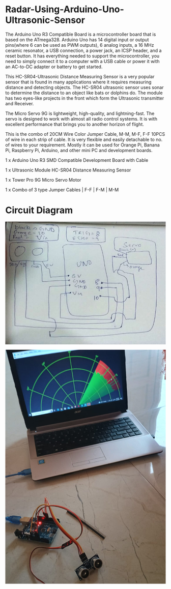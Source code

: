 # Radar-Using-Arduino-Uno-Ultrasonic-Sensor

The Arduino Uno R3 Compatible Board is a microcontroller board that is based on the ATmega328. Arduino Uno has 14 digital input or output pins(where 6 can be used as PWM outputs), 6 analog inputs, a 16 MHz ceramic resonator, a USB connection, a power jack, an ICSP header, and a reset button. It has everything needed to support the microcontroller, you need to simply connect it to a computer with a USB cable or power it with an AC-to-DC adapter or battery to get started.

This HC-SR04-Ultrasonic Distance Measuring Sensor is a very popular sensor that is found in many applications where it requires measuring distance and detecting objects. The HC-SR04 ultrasonic sensor uses sonar to determine the distance to an object like bats or dolphins do. The module has two eyes-like projects in the front which form the Ultrasonic transmitter and Receiver.  

The Micro Servo 9G is lightweight, high-quality, and lightning-fast. The servo is designed to work with almost all radio control systems. It is with excellent performance that brings you to another horizon of flight.

This is the combo of 20CM Wire Color Jumper Cable, M-M, M-F, F-F 10PCS of wire in each strip of cable. It is very flexible and easily detachable to no. of wires to your requirement. Mostly it can be used for Orange Pi, Banana Pi, Raspberry Pi, Arduino, and other mini PC and development boards.

1 x Arduino Uno R3 SMD Compatible Development Board with Cable

1 x Ultrasonic Module HC-SR04 Distance Measuring Sensor

1 x Tower Pro 9G Micro Servo Motor

1 x Combo of 3 type Jumper Cables | F-F | F-M | M-M

# Circuit Diagram

![cuircuitdiagram](circuit_diagram.jpeg)

![finalproject](radar.jpg)
